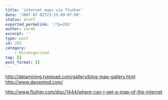 ```yaml
---
title: 'internet maps via fluther'
date: '2007-07-02T23:15:49-07:00'
status: draft
exported_permalink: '/?p=283'
author: sarah
excerpt: ''
type: post
id: 283
category:
    - Uncategorized
tag: []
post_format: []
---
```

http://datamining.typepad.com/gallery/blog-map-gallery.html  
http://www.dansmind.com/

http://www.fluther.com/disc/1444/where-can-i-get-a-map-of-the-internet